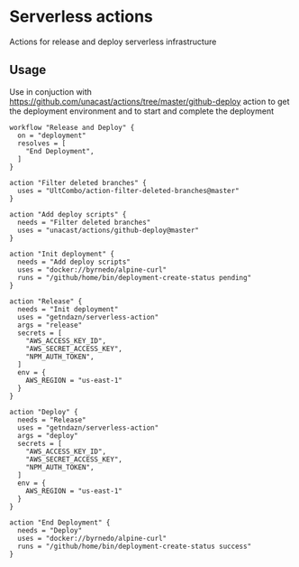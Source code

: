 # Serverless actions

Actions for release and deploy serverless infrastructure

## Usage

Use in conjuction with https://github.com/unacast/actions/tree/master/github-deploy action to get the deployment environment and to start and complete the deployment

```
workflow "Release and Deploy" {
  on = "deployment"
  resolves = [
    "End Deployment",
  ]
}

action "Filter deleted branches" {
  uses = "UltCombo/action-filter-deleted-branches@master"
}

action "Add deploy scripts" {
  needs = "Filter deleted branches"
  uses = "unacast/actions/github-deploy@master"
}

action "Init deployment" {
  needs = "Add deploy scripts"
  uses = "docker://byrnedo/alpine-curl"
  runs = "/github/home/bin/deployment-create-status pending"
}

action "Release" {
  needs = "Init deployment"
  uses = "getndazn/serverless-action"
  args = "release"
  secrets = [
    "AWS_ACCESS_KEY_ID",
    "AWS_SECRET_ACCESS_KEY",
    "NPM_AUTH_TOKEN",
  ]
  env = {
    AWS_REGION = "us-east-1"
  }
}

action "Deploy" {
  needs = "Release"
  uses = "getndazn/serverless-action"
  args = "deploy"
  secrets = [
    "AWS_ACCESS_KEY_ID",
    "AWS_SECRET_ACCESS_KEY",
    "NPM_AUTH_TOKEN",
  ]
  env = {
    AWS_REGION = "us-east-1"
  }
}

action "End Deployment" {
  needs = "Deploy"
  uses = "docker://byrnedo/alpine-curl"
  runs = "/github/home/bin/deployment-create-status success"
}
```
